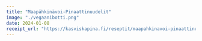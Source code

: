 ```yaml
---
title: "Maapäh­kinävoi-Pinaatti­nuudelit"
image: "./vegaanibotti.png"
date: 2024-01-08
receipt_url: "https://kasviskapina.fi/reseptit/maapahkinavoi-pinaattinuudelit"
---
```

